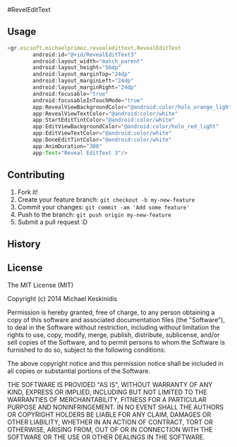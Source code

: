 <snippet>
#RevelEditText

## Usage

```js
<gr.escsoft.michaelprimez.revealedittext.RevealEditText
        android:id="@+id/RevealEditText3"
        android:layout_width="match_parent"
        android:layout_height="56dp"
        android:layout_marginTop="24dp"
        android:layout_marginLeft="24dp"
        android:layout_marginRight="24dp"
        android:focusable="true"
        android:focusableInTouchMode="true"
        app:RevealViewBackgroundColor="@android:color/holo_orange_light"
        app:RevealViewTextColor="@android:color/white"
        app:StartEditTintColor="@android:color/white"
        app:EditViewBackgroundColor="@android:color/holo_red_light"
        app:EditViewTextColor="@android:color/white"
        app:DoneEditTintColor="@android:color/white"
        app:AnimDuration="300"
        app:Text="Reveal EditText 3"/>
```

## Contributing
1. Fork it!
2. Create your feature branch: `git checkout -b my-new-feature`
3. Commit your changes: `git commit -am 'Add some feature'`
4. Push to the branch: `git push origin my-new-feature`
5. Submit a pull request :D
## History

## License

The MIT License (MIT)

Copyright (c) 2014 Michael Keskinidis

Permission is hereby granted, free of charge, to any person obtaining a copy
of this software and associated documentation files (the "Software"), to deal
in the Software without restriction, including without limitation the rights
to use, copy, modify, merge, publish, distribute, sublicense, and/or sell
copies of the Software, and to permit persons to whom the Software is
furnished to do so, subject to the following conditions:

The above copyright notice and this permission notice shall be included in all
copies or substantial portions of the Software.

THE SOFTWARE IS PROVIDED "AS IS", WITHOUT WARRANTY OF ANY KIND, EXPRESS OR
IMPLIED, INCLUDING BUT NOT LIMITED TO THE WARRANTIES OF MERCHANTABILITY,
FITNESS FOR A PARTICULAR PURPOSE AND NONINFRINGEMENT. IN NO EVENT SHALL THE
AUTHORS OR COPYRIGHT HOLDERS BE LIABLE FOR ANY CLAIM, DAMAGES OR OTHER
LIABILITY, WHETHER IN AN ACTION OF CONTRACT, TORT OR OTHERWISE, ARISING FROM,
OUT OF OR IN CONNECTION WITH THE SOFTWARE OR THE USE OR OTHER DEALINGS IN THE
SOFTWARE.
</snippet>

